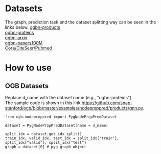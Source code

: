 # Datasets
The graph, prediction task and the dataset splitting way can be seen in the links below.
[ogbn-products](https://ogb.stanford.edu/docs/nodeprop/#ogbn-products)  
[ogbn-proteins](https://ogb.stanford.edu/docs/nodeprop/#ogbn-proteins)   
[ogbn-arxiv](https://ogb.stanford.edu/docs/nodeprop/#ogbn-arxiv)     
[ogbn-papers100M](https://ogb.stanford.edu/docs/nodeprop/#ogbn-papers100M)   
[Cora/CiteSeer/Pubmed](https://pytorch-geometric.readthedocs.io/en/latest/modules/datasets.html#torch_geometric.datasets.Planetoid)   

# How to use
## OGB Datasets
Replace d_name with  the dataset name (e.g., "ogbn-proteins").  
The sample code is shown in this link https://github.com/snap-stanford/ogb/blob/master/examples/nodeproppred/products/gnn.py.

```
from ogb.nodeproppred import PygNodePropPredDataset

dataset = PygNodePropPredDataset(name = d_name) 

split_idx = dataset.get_idx_split()
train_idx, valid_idx, test_idx = split_idx["train"], split_idx["valid"], split_idx["test"]
graph = dataset[0] # pyg graph object
```
